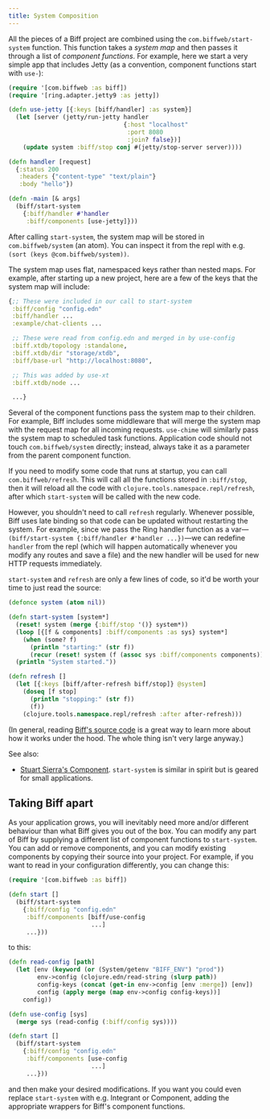 ```yaml
---
title: System Composition
---
```


All the pieces of a Biff project are combined using the
`com.biffweb/start-system` function. This function takes a *system map* and then
passes it through a list of *component functions*. For example, here we start a
very simple app that includes Jetty (as a convention, component functions start
with `use-`):

```clojure
(require '[com.biffweb :as biff])
(require '[ring.adapter.jetty9 :as jetty])

(defn use-jetty [{:keys [biff/handler] :as system}]
  (let [server (jetty/run-jetty handler
                                {:host "localhost"
                                 :port 8080
                                 :join? false})]
    (update system :biff/stop conj #(jetty/stop-server server))))

(defn handler [request]
  {:status 200
   :headers {"content-type" "text/plain"}
   :body "hello"})

(defn -main [& args]
  (biff/start-system
    {:biff/handler #'handler
     :biff/components [use-jetty]}))
```

After calling `start-system`, the system map will be stored in
`com.biffweb/system` (an atom). You can inspect it from the repl with e.g.
`(sort (keys @com.biffweb/system))`.

The system map uses flat, namespaced keys rather
than nested maps. For example, after starting up a new project, here are a few of the
keys that the system map will include:

```clojure
{;; These were included in our call to start-system
 :biff/config "config.edn"
 :biff/handler ...
 :example/chat-clients ...

 ;; These were read from config.edn and merged in by use-config
 :biff.xtdb/topology :standalone,
 :biff.xtdb/dir "storage/xtdb",
 :biff/base-url "http://localhost:8080",

 ;; This was added by use-xt
 :biff.xtdb/node ...

 ...}
```

Several of the component functions pass the system map to their children. For
example, Biff includes some middleware that will merge the system map with the
request map for all incoming requests. `use-chime` will similarly pass the
system map to scheduled task functions. Application code should not touch
`com.biffweb/system` directly; instead, always take it as a parameter from the
parent component function.

If you need to modify some code that runs at startup, you can call
`com.biffweb/refresh`. This will call all the functions stored in `:biff/stop`,
then it will reload all the code with `clojure.tools.namespace.repl/refresh`,
after which `start-system` will be called with the new code.

However, you shouldn't need to call `refresh` regularly. Whenever possible, Biff uses
late binding so that code can be updated without restarting the system. For
example, since we pass the Ring handler function as a var&mdash;`(biff/start-system
{:biff/handler #'handler ...})`&mdash;we can redefine `handler` from the repl
(which will happen automatically whenever you modify any routes and save a
file) and the new handler will be used for new HTTP requests immediately.

`start-system` and `refresh` are only a few lines of code, so it'd be worth your time
to just read the source:

```clojure
(defonce system (atom nil))

(defn start-system [system*]
  (reset! system (merge {:biff/stop '()} system*))
  (loop [{[f & components] :biff/components :as sys} system*]
    (when (some? f)
      (println "starting:" (str f))
      (recur (reset! system (f (assoc sys :biff/components components))))))
  (println "System started."))

(defn refresh []
  (let [{:keys [biff/after-refresh biff/stop]} @system]
    (doseq [f stop]
      (println "stopping:" (str f))
      (f))
    (clojure.tools.namespace.repl/refresh :after after-refresh)))
```

(In general, reading
[Biff's source code](https://github.com/jacobobryant/biff/tree/dev/src/com/biffweb.clj) is
a great way to learn more about how it works under the hood. The whole thing
isn't very large anyway.)

See also:

 - [Stuart Sierra's Component](https://github.com/stuartsierra/component).
   `start-system` is similar in spirit but is geared for small applications.

## Taking Biff apart

As your application grows, you will inevitably need more and/or different
behaviour than what Biff gives you out of the box. You can modify any part of
Biff by supplying a different list of component functions to `start-system`.
You can add or remove components, and you can modify existing components by
copying their source into your project. For example, if you want to read in
your configuration differently, you can change this:

```clojure
(require '[com.biffweb :as biff])

(defn start []
  (biff/start-system
    {:biff/config "config.edn"
     :biff/components [biff/use-config
                       ...]
     ...}))
```

to this:

```clojure
(defn read-config [path]
  (let [env (keyword (or (System/getenv "BIFF_ENV") "prod"))
        env->config (clojure.edn/read-string (slurp path))
        config-keys (concat (get-in env->config [env :merge]) [env])
        config (apply merge (map env->config config-keys))]
    config))

(defn use-config [sys]
  (merge sys (read-config (:biff/config sys))))

(defn start []
  (biff/start-system
    {:biff/config "config.edn"
     :biff/components [use-config
                       ...]
     ...}))
```

and then make your desired modifications. If you want you could even replace
`start-system` with e.g. Integrant or Component, adding the appropriate
wrappers for Biff's component functions.
